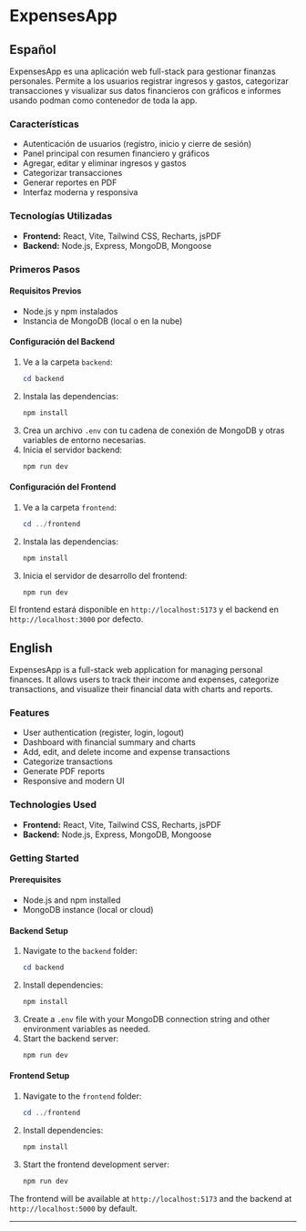 # ExpensesApp
## Español

ExpensesApp es una aplicación web full-stack para gestionar finanzas personales. Permite a los usuarios registrar ingresos y gastos, categorizar transacciones y visualizar sus datos financieros con gráficos e informes usando podman como contenedor de toda la app.

### Características
- Autenticación de usuarios (registro, inicio y cierre de sesión)
- Panel principal con resumen financiero y gráficos
- Agregar, editar y eliminar ingresos y gastos
- Categorizar transacciones
- Generar reportes en PDF
- Interfaz moderna y responsiva

### Tecnologías Utilizadas
- **Frontend:** React, Vite, Tailwind CSS, Recharts, jsPDF
- **Backend:** Node.js, Express, MongoDB, Mongoose

### Primeros Pasos

#### Requisitos Previos
- Node.js y npm instalados
- Instancia de MongoDB (local o en la nube)

#### Configuración del Backend
1. Ve a la carpeta `backend`:
   ```powershell
   cd backend
   ```
2. Instala las dependencias:
   ```powershell
   npm install
   ```
3. Crea un archivo `.env` con tu cadena de conexión de MongoDB y otras variables de entorno necesarias.
4. Inicia el servidor backend:
   ```powershell
   npm run dev
   ```

#### Configuración del Frontend
1. Ve a la carpeta `frontend`:
   ```powershell
   cd ../frontend
   ```
2. Instala las dependencias:
   ```powershell
   npm install
   ```
3. Inicia el servidor de desarrollo del frontend:
   ```powershell
   npm run dev
   ```

El frontend estará disponible en `http://localhost:5173` y el backend en `http://localhost:3000` por defecto.


## English

ExpensesApp is a full-stack web application for managing personal finances. It allows users to track their income and expenses, categorize transactions, and visualize their financial data with charts and reports.

### Features
- User authentication (register, login, logout)
- Dashboard with financial summary and charts
- Add, edit, and delete income and expense transactions
- Categorize transactions
- Generate PDF reports
- Responsive and modern UI

### Technologies Used
- **Frontend:** React, Vite, Tailwind CSS, Recharts, jsPDF
- **Backend:** Node.js, Express, MongoDB, Mongoose

### Getting Started

#### Prerequisites
- Node.js and npm installed
- MongoDB instance (local or cloud)

#### Backend Setup
1. Navigate to the `backend` folder:
   ```powershell
   cd backend
   ```
2. Install dependencies:
   ```powershell
   npm install
   ```
3. Create a `.env` file with your MongoDB connection string and other environment variables as needed.
4. Start the backend server:
   ```powershell
   npm run dev
   ```

#### Frontend Setup
1. Navigate to the `frontend` folder:
   ```powershell
   cd ../frontend
   ```
2. Install dependencies:
   ```powershell
   npm install
   ```
3. Start the frontend development server:
   ```powershell
   npm run dev
   ```

The frontend will be available at `http://localhost:5173` and the backend at `http://localhost:5000` by default.

---

